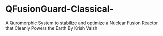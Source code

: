 # QFusionGuard-Classical-
A Quromorphic System  to stabilize and optimize  a Nuclear Fusion Reactor that Cleanly Powers the Earth By Krish Vaish
